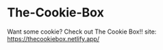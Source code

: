 # The-Cookie-Box
Want some cookie? Check out The Cookie Box!!
site: https://thecookiebox.netlify.app/
